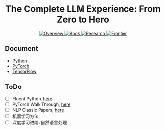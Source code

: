<h1 align="center">The Complete LLM Experience: From Zero to Hero</h1>

<p align="center">
  <a href="./Overview.md">
    <img src="https://img.shields.io/badge/Overview-blue?style=flat-square" alt="Overview">
  </a>
  <a href="./Book.md">
    <img src="https://img.shields.io/badge/Book-green?style=flat-square" alt="Book">
  </a>
  <a href="./Research.md">
    <img src="https://img.shields.io/badge/Research-red?style=flat-square" alt="Research">
  </a>
  <a href="./Frontier%20Analysis.md">
    <img src="https://img.shields.io/badge/Frontier-orange?style=flat-square" alt="Frontier">
  </a>
</p>

## Document

- [Python](https://docs.python.org/3/)
- [PyTorch](https://pytorch.org/docs/stable/index.html)
- [TensorFlow](https://www.tensorflow.org/api_docs/python/tf)

## ToDo

- [ ] Fluent Python, [here](./lang/Python.md)
- [ ] PyTorch Walk Through, [here](./framework/PyTorch.md)
- [ ] NLP Classic Papers, [here](./LLM%20Paper.md)
- [ ] 机器学习方法
- [ ] 深度学习进阶: 自然语言处理

